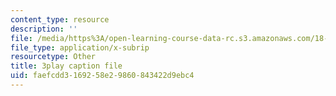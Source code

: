 ```yaml
---
content_type: resource
description: ''
file: /media/https%3A/open-learning-course-data-rc.s3.amazonaws.com/18-01sc-single-variable-calculus-fall-2010/faefcdd3169258e29860843422d9ebc4_BSqNgPkeWIM.vtt
file_type: application/x-subrip
resourcetype: Other
title: 3play caption file
uid: faefcdd3-1692-58e2-9860-843422d9ebc4
---
```

